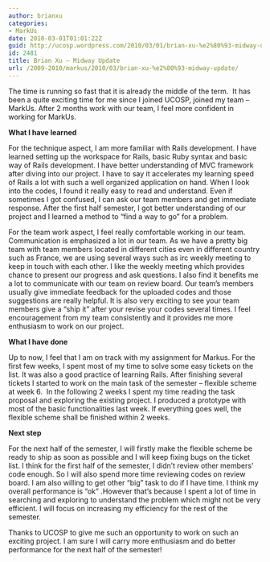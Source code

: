 ```yaml
---
author: brianxu
categories:
- MarkUs
date: 2010-03-01T01:01:22Z
guid: http://ucosp.wordpress.com/2010/03/01/brian-xu-%e2%80%93-midway-update/
id: 2481
title: Brian Xu – Midway Update
url: /2009-2010/markus/2010/03/brian-xu-%e2%80%93-midway-update/
---
```


The time is running so fast that it is already the middle of the term.  It has been a quite exciting time for me since I joined UCOSP, joined my team – MarkUs. After 2 months work with our team, I feel more confident in working for MarkUs.

**What I have learned**

For the technique aspect, I am more familiar with Rails development. I have learned setting up the workspace for Rails, basic Ruby syntax and basic way of Rails development. I have better understanding of MVC framework after diving into our project. I have to say it accelerates my learning speed of Rails a lot with such a well organized application on hand. When I look into the codes, I found it really easy to read and understand. Even if sometimes I got confused, I can ask our team members and get immediate response. After the first half semester, I got better understanding of our project and I learned a method to “find a way to go” for a problem.

For the team work aspect, I feel really comfortable working in our team. Communication is emphasized a lot in our team. As we have a pretty big team with team members located in different cities even in different country such as France, we are using several ways such as irc weekly meeting to keep in touch with each other. I like the weekly meeting which provides chance to present our progress and ask questions. I also find it benefits me a lot to communicate with our team on review board. Our team’s members usually give immediate feedback for the uploaded codes and those suggestions are really helpful. It is also very exciting to see your team members give a “ship it” after your revise your codes several times. I feel encouragement from my team consistently and it provides me more enthusiasm to work on our project.

**What I have done**

Up to now, I feel that I am on track with my assignment for Markus. For the first few weeks, I spent most of my time to solve some easy tickets on the list. It was also a good practice of learning Rails. After finishing several tickets I started to work on the main task of the semester – flexible scheme at week 6.  In the following 2 weeks I spent my time reading the task proposal and exploring the existing project. I produced a prototype with most of the basic functionalities last week. If everything goes well, the flexible scheme shall be finished within 2 weeks.

**Next step**

For the next half of the semester, I will firstly make the flexible scheme be ready to ship as soon as possible and I will keep fixing bugs on the ticket list. I think for the first half of the semester, I didn’t review other members’ code enough. So I will also spend more time reviewing codes on review board. I am also willing to get other “big” task to do if I have time. I think my overall performance is “ok” .However that’s because I spent a lot of time in searching and exploring to understand the problem which might not be very efficient. I will focus on increasing my efficiency for the rest of the semester.

Thanks to UCOSP to give me such an opportunity to work on such an exciting project. I am sure I will carry more enthusiasm and do better performance for the next half of the semester!